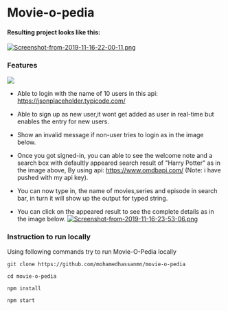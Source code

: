 # Movie-o-pedia

#### Resulting project looks like this:

[![Screenshot-from-2019-11-16-22-00-11.png](https://i.postimg.cc/sxP3f2hZ/Screenshot-from-2019-11-16-22-00-11.png)](https://postimg.cc/JHhfPMK1)

### Features
![](captured.gif)
* Able to login with the name of 10 users in this api: https://jsonplaceholder.typicode.com/
* Able to sign up as new user,it wont get added as user in real-time but enables the entry for new users.
* Show an invalid message if non-user tries to login as in the image below.

* Once you got signed-in, you can able to see the welcome note and a search box with defaultly appeared search result of "Harry Potter" as in the image above, By using api: https://www.omdbapi.com/ (Note: i have pushed with my api key).

* You can now type in, the name of movies,series and episode in search bar, in turn it will show up the output for typed string.
* You can click on the appeared result to see the complete details as in the image below. 
[![Screenshot-from-2019-11-16-23-53-06.png](https://i.postimg.cc/pLs0zBB0/Screenshot-from-2019-11-16-23-53-06.png)](https://postimg.cc/QFWkr1w5)
### Instruction to run locally
Using following commands try to run Movie-O-Pedia locally

`git clone https://github.com/mohamedhassanmn/movie-o-pedia`

`cd movie-o-pedia`

`npm install`

`npm start`
